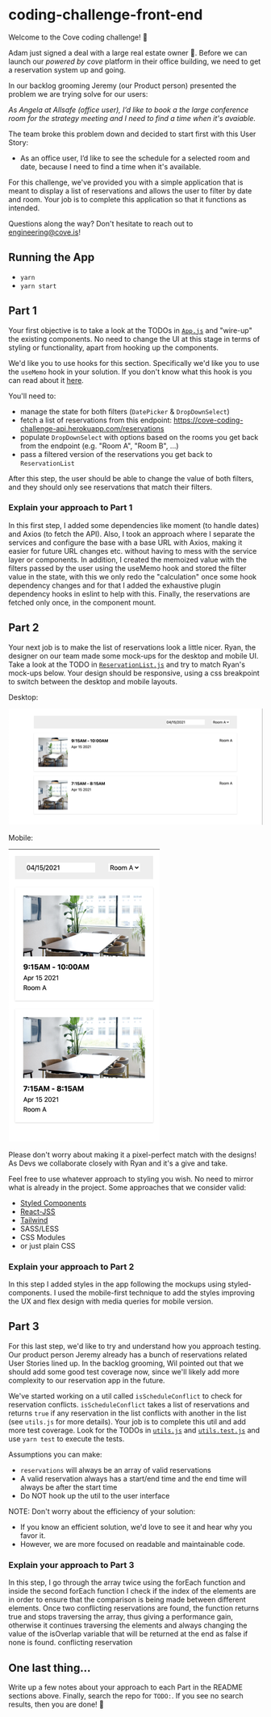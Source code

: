 # coding-challenge-front-end

Welcome to the Cove coding challenge! 👋

Adam just signed a deal with a large real estate owner 🎉. Before we can launch our *powered by cove* platform in their office building, we need to get a reservation system up and going.

In our backlog grooming Jeremy (our Product person) presented the problem we are trying solve for our users:

*As Angela at Allsafe (office user), I’d like to book a the large conference room for the strategy meeting and I need to find a time when it's avaiable.*

The team broke this problem down and decided to start first with this User Story:
- As an office user, I’d like to see the schedule for a selected room and date, because I need to find a time when it's available.

For this challenge, we've provided you with a simple application that is meant to display a list of reservations and allows the user to filter by date and room. Your job is to complete this application so that it functions as intended.

Questions along the way? Don't hesitate to reach out to engineering@cove.is!

## Running the App

- `yarn`
- `yarn start`

## Part 1

Your first objective is to take a look at the TODOs in [`App.js`](./src/App.js) and "wire-up" the existing components. No need to change the UI at this stage in terms of styling or functionality, apart from hooking up the components.

We'd like you to use hooks for this section. Specifically we'd like you to use the `useMemo` hook in your solution. If you don't know what this hook is you can read about it [here](https://reactjs.org/docs/hooks-reference.html#usememo).

You'll need to:
- manage the state for both filters (`DatePicker` & `DropDownSelect`)
- fetch a list of reservations from this endpoint: https://cove-coding-challenge-api.herokuapp.com/reservations
- populate `DropDownSelect` with options based on the rooms you get back from the endpoint (e.g. "Room A", "Room B", ...)
- pass a filtered version of the reservations you get back to `ReservationList`

After this step, the user should be able to change the value of both filters, and they should only see reservations that match their filters.

### Explain your approach to Part 1

In this first step, I added some dependencies like moment (to handle dates) and Axios (to fetch the API). Also, I took an approach where I separate the services and configure the base with a base URL with Axios, making it easier for future URL changes etc. without having to mess with the service layer or components. In addition, I created the memoized value with the filters passed by the user using the useMemo hook and stored the filter value in the state, with this we only redo the "calculation" once some hook dependency changes and for that I added the exhaustive plugin dependency hooks in eslint to help with this. Finally, the reservations are fetched only once, in the component mount.

## Part 2

Your next job is to make the list of reservations look a little nicer. Ryan, the designer on our team made some mock-ups for the desktop and mobile UI. Take a look at the TODO in [`ReservationList.js`](./src/ReservationList.js) and try to match Ryan's mock-ups below. Your design should be responsive, using a css breakpoint to switch between the desktop and mobile layouts.


Desktop:

<img src="public/imgs/mock-up-desktop.png" alt="desktop" />

Mobile:

<img src="public/imgs/mock-up-mobile.png" alt="mobile" width="300"/>

Please don't worry about making it a pixel-perfect match with the designs! As Devs we collaborate closely with Ryan and it's a give and take.

Feel free to use whatever approach to styling you wish. No need to mirror what is already in the project. Some approaches that we consider valid:

- [Styled Components](https://styled-components.com/)
- [React-JSS](https://cssinjs.org/react-jss/?v=v10.6.0)
- [Tailwind](https://tailwindcss.com/)
- SASS/LESS
- CSS Modules
- or just plain CSS

### Explain your approach to Part 2

In this step I added styles in the app following the mockups using styled-components. I used the mobile-first technique to add the styles improving the UX and flex design with media queries for mobile version.

## Part 3

For this last step, we'd like to try and understand how you approach testing. Our product person Jeremy already has a bunch of reservations related User Stories lined up. In the backlog grooming, Wil pointed out that we should add some good test coverage now, since we'll likely add more complexity to our reservation app in the future.

We've started working on a util called `isScheduleConflict` to check for reservation conflicts. `isScheduleConflict` takes a list of reservations and returns `true` if any reservation in the list conflicts with another in the list (see `utils.js` for more details). Your job is to complete this util and add more test coverage. Look for the TODOs in [`utils.js`](src/utils.js) and [`utils.test.js`](src/utils.test.js) and use `yarn test` to execute the tests.

Assumptions you can make:
- `reservations` will always be an array of valid reservations
- A valid reservation always has a start/end time and the end time will always be after the start time
- Do NOT hook up the util to the user interface

NOTE: Don't worry about the efficiency of your solution:
- If you know an efficient solution, we'd love to see it and hear why you favor it.
- However, we are more focused on readable and maintainable code.

### Explain your approach to Part 3

In this step, I go through the array twice using the forEach function and inside the second forEach function I check if the index of the elements are in order to ensure that the comparison is being made between different elements. Once two conflicting reservations are found, the function returns true and stops traversing the array, thus giving a performance gain, otherwise it continues traversing the elements and always changing the value of the isOverlap variable that will be returned at the end as false if none is found. conflicting reservation

## One last thing...

Write up a few notes about your approach to each Part in the README sections above. Finally, search the repo for `TODO:`. If you see no search results, then you are done! 👏
